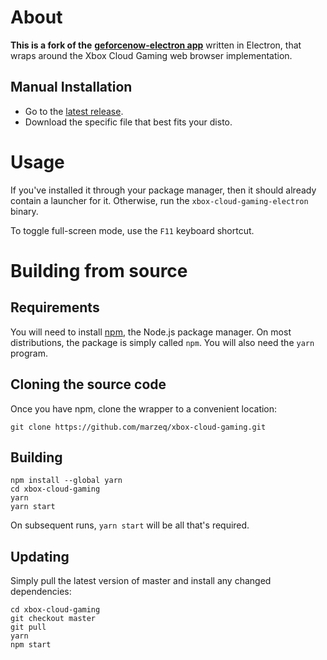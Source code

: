 # About

**This is a fork of the** [**geforcenow-electron app**](https://github.com/hmlendea/geforcenow-electron) written in Electron, that wraps around the Xbox Cloud Gaming web browser implementation.

## Manual Installation

-   Go to the [latest release](https://github.com/marzeq/xbox-cloud-gaming/releases/latest).
-   Download the specific file that best fits your disto.

# Usage

If you've installed it through your package manager, then it should already contain a launcher for it. Otherwise, run the `xbox-cloud-gaming-electron` binary.

To toggle full-screen mode, use the `F11` keyboard shortcut.

# Building from source

## Requirements

You will need to install [npm](https://www.npmjs.com/), the Node.js package manager. On most distributions, the package is simply called `npm`. You will also need the `yarn` program.

## Cloning the source code

Once you have npm, clone the wrapper to a convenient location:

```
git clone https://github.com/marzeq/xbox-cloud-gaming.git
```

## Building

```
npm install --global yarn
cd xbox-cloud-gaming
yarn
yarn start
```

On subsequent runs, `yarn start` will be all that's required.

## Updating

Simply pull the latest version of master and install any changed dependencies:

```
cd xbox-cloud-gaming
git checkout master
git pull
yarn
npm start
```
